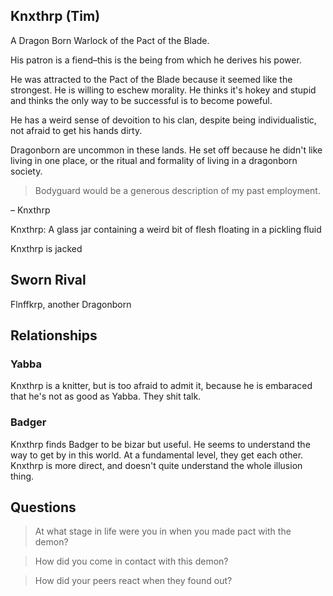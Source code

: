 ## Knxthrp (Tim)

A Dragon Born Warlock of the Pact of the Blade.

His patron is a fiend–this is the being from which he derives his power.

He was attracted to the Pact of the Blade because it seemed like the strongest.
He is willing to eschew morality. He thinks it's hokey and stupid and thinks the
only way to be successful is to become poweful.

He has a weird sense of devoition to his clan, despite being
individualistic, not afraid to get his hands dirty.

Dragonborn are uncommon in these lands. He set off because he didn't
like living in one place, or the ritual and formality of living in
a dragonborn society.

> Bodyguard would be a generous description of my past employment.

– Knxthrp

Knxthrp: A glass jar containing a weird bit of flesh floating in a pickling fluid

Knxthrp is jacked

## Sworn Rival

Flnffkrp, another Dragonborn

## Relationships

### Yabba

Knxthrp is a knitter, but is too afraid to admit it, because
he is embaraced that he's not as good as Yabba. They shit talk.

### Badger

Knxthrp finds Badger to be bizar but useful. He seems to understand the way to get
by in this world. At a fundamental level, they get each other. Knxthrp is more
direct, and doesn't quite understand the whole illusion thing.

## Questions

> At what stage in life were you in when you
> made pact with the demon?

> How did you come in contact with this demon?

> How did your peers react when they found out?
